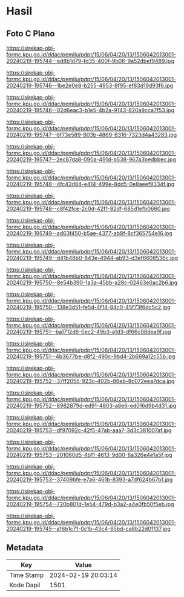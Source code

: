 # Hasil

## Foto C Plano

https://sirekap-obj-formc.kpu.go.id/ddac/pemilu/pdpr/15/06/04/20/13/1506042013001-20240219-195744--ed8b1d79-fd35-400f-9b06-9a52dbef9489.jpg

https://sirekap-obj-formc.kpu.go.id/ddac/pemilu/pdpr/15/06/04/20/13/1506042013001-20240219-195746--1be2e0e8-b255-4953-8f95-ef83d19d93f6.jpg

https://sirekap-obj-formc.kpu.go.id/ddac/pemilu/pdpr/15/06/04/20/13/1506042013001-20240219-195746--02d6eac3-b1e5-4b2a-9143-820a9cca7f53.jpg

https://sirekap-obj-formc.kpu.go.id/ddac/pemilu/pdpr/15/06/04/20/13/1506042013001-20240219-195747--6f73e589-803b-4869-8316-7323d4a43283.jpg

https://sirekap-obj-formc.kpu.go.id/ddac/pemilu/pdpr/15/06/04/20/13/1506042013001-20240219-195747--2ec87da8-090a-491d-b538-967a3bedbbec.jpg

https://sirekap-obj-formc.kpu.go.id/ddac/pemilu/pdpr/15/06/04/20/13/1506042013001-20240219-195748--4fc42d84-e414-499e-8dd5-0e8aeef9334f.jpg

https://sirekap-obj-formc.kpu.go.id/ddac/pemilu/pdpr/15/06/04/20/13/1506042013001-20240219-195748--c8f42fce-2c0d-42f1-82df-685d1efb0660.jpg

https://sirekap-obj-formc.kpu.go.id/ddac/pemilu/pdpr/15/06/04/20/13/1506042013001-20240219-195749--ad63f450-b5ae-4377-ab8f-8cf365754e16.jpg

https://sirekap-obj-formc.kpu.go.id/ddac/pemilu/pdpr/15/06/04/20/13/1506042013001-20240219-195749--d41b48b0-843e-4944-ab93-d3ef6608536c.jpg

https://sirekap-obj-formc.kpu.go.id/ddac/pemilu/pdpr/15/06/04/20/13/1506042013001-20240219-195750--8e54b390-1a3a-45bb-a28c-02463e0ac2b6.jpg

https://sirekap-obj-formc.kpu.go.id/ddac/pemilu/pdpr/15/06/04/20/13/1506042013001-20240219-195750--138e3d51-fe5d-4f14-84c0-45f73f6dc5c2.jpg

https://sirekap-obj-formc.kpu.go.id/ddac/pemilu/pdpr/15/06/04/20/13/1506042013001-20240219-195751--ba1712d6-0ec2-49b3-a1d3-df66c08dea9f.jpg

https://sirekap-obj-formc.kpu.go.id/ddac/pemilu/pdpr/15/06/04/20/13/1506042013001-20240219-195751--4b3677be-d8f2-490c-9bd4-2b669a12c55b.jpg

https://sirekap-obj-formc.kpu.go.id/ddac/pemilu/pdpr/15/06/04/20/13/1506042013001-20240219-195752--37ff2055-923c-402b-86eb-8c072eea7dca.jpg

https://sirekap-obj-formc.kpu.go.id/ddac/pemilu/pdpr/15/06/04/20/13/1506042013001-20240219-195752--8982879d-ed91-4803-a8e6-ed016d9b4d31.jpg

https://sirekap-obj-formc.kpu.go.id/ddac/pemilu/pdpr/15/06/04/20/13/1506042013001-20240219-195753--df97092c-42f5-47ab-aaa7-3d3c381007af.jpg

https://sirekap-obj-formc.kpu.go.id/ddac/pemilu/pdpr/15/06/04/20/13/1506042013001-20240219-195753--201060d5-4b11-4613-9d00-8a326e4e1a5f.jpg

https://sirekap-obj-formc.kpu.go.id/ddac/pemilu/pdpr/15/06/04/20/13/1506042013001-20240219-195753--37409bfe-e7a6-461b-8393-a7df624b67b1.jpg

https://sirekap-obj-formc.kpu.go.id/ddac/pemilu/pdpr/15/06/04/20/13/1506042013001-20240219-195754--720b801d-1e54-479d-b3a2-a4e0fb50f5eb.jpg

https://sirekap-obj-formc.kpu.go.id/ddac/pemilu/pdpr/15/06/04/20/13/1506042013001-20240219-195745--a16b1c71-0c1b-43c4-85bd-ca8b22d01137.jpg


## Metadata

| Key        | Value               |
| ---------- | ------------------- |
| Time Stamp | 2024-02-19 20:03:14 |
| Kode Dapil | 1501                |



